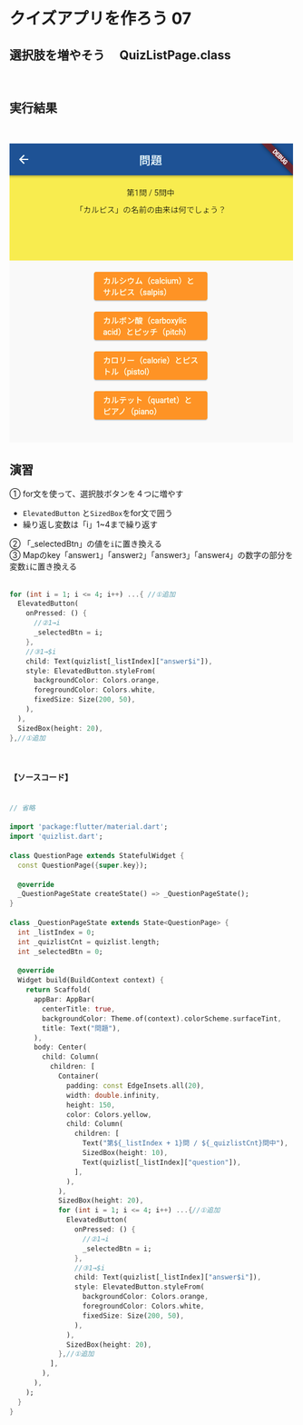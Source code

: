# **クイズアプリを作ろう 07**

## **選択肢を増やそう　 QuizListPage.class**

<br>

## **実行結果**

<br>

![question](img/07_question1-1.png)

## **演習**

① for文を使って、選択肢ボタンを４つに増やす  

- `ElevatedButton` と`SizedBox`をfor文で囲う
- 繰り返し変数は「i」1~4まで繰り返す

② 「_selectedBtn」の値を`i`に置き換える  
③ Mapのkey「answer`1`」「answer`2`」「answer`3`」「answer`4`」の数字の部分を変数`i`に置き換える  

```dart

for (int i = 1; i <= 4; i++) ...{ //①追加
  ElevatedButton(
    onPressed: () {
      //②1→i
      _selectedBtn = i;
    },
    //③1→$i
    child: Text(quizlist[_listIndex]["answer$i"]),
    style: ElevatedButton.styleFrom(
      backgroundColor: Colors.orange,
      foregroundColor: Colors.white,
      fixedSize: Size(200, 50),
    ),
  ),
  SizedBox(height: 20),
},//①追加

```



<br>

#### **【ソースコード】**

```dart

// 省略

import 'package:flutter/material.dart';
import 'quizlist.dart';

class QuestionPage extends StatefulWidget {
  const QuestionPage({super.key});

  @override
  _QuestionPageState createState() => _QuestionPageState();
}

class _QuestionPageState extends State<QuestionPage> {
  int _listIndex = 0;
  int _quizlistCnt = quizlist.length;
  int _selectedBtn = 0;

  @override
  Widget build(BuildContext context) {
    return Scaffold(
      appBar: AppBar(
        centerTitle: true,
        backgroundColor: Theme.of(context).colorScheme.surfaceTint,
        title: Text("問題"),
      ),
      body: Center(
        child: Column(
          children: [
            Container(
              padding: const EdgeInsets.all(20),
              width: double.infinity,
              height: 150,
              color: Colors.yellow,
              child: Column(
                children: [
                  Text("第${_listIndex + 1}問 / ${_quizlistCnt}問中"),
                  SizedBox(height: 10),
                  Text(quizlist[_listIndex]["question"]),
                ],
              ),
            ),
            SizedBox(height: 20),
            for (int i = 1; i <= 4; i++) ...{//①追加
              ElevatedButton(
                onPressed: () {
                  //②1→i
                  _selectedBtn = i;
                },
                //③1→$i
                child: Text(quizlist[_listIndex]["answer$i"]),
                style: ElevatedButton.styleFrom(
                  backgroundColor: Colors.orange,
                  foregroundColor: Colors.white,
                  fixedSize: Size(200, 50),
                ),
              ),
              SizedBox(height: 20),
            },//①追加
          ],
        ),
      ),
    );
  }
}


```
